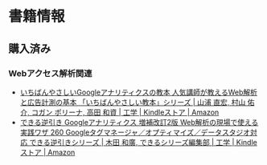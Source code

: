 # 書籍情報


## 購入済み

### Webアクセス解析関連

- [いちばんやさしいGoogleアナリティクスの教本 人気講師が教えるWeb解析と広告計測の基本 「いちばんやさしい教本」シリーズ | 山浦 直宏, 村山 佑介, コガン ポリーナ, 高田 和資 | 工学 | Kindleストア | Amazon](https://www.amazon.co.jp/gp/product/B07DXG4KXV/ref=ppx_yo_dt_b_search_asin_title?ie=UTF8&psc=1)
- [できる逆引き Googleアナリティクス 増補改訂2版 Web解析の現場で使える実践ワザ 260 Googleタグマネージャ／オプティマイズ／データスタジオ対応 できる逆引きシリーズ | 木田 和廣, できるシリーズ編集部 | 工学 | Kindleストア | Amazon](https://www.amazon.co.jp/gp/product/B077HT8Y6T/ref=ppx_yo_dt_b_search_asin_title?ie=UTF8&psc=1)
